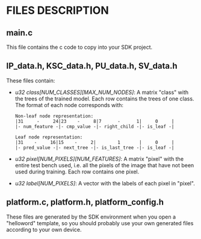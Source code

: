 # FILES DESCRIPTION

## main.c

This file contains the c code to copy into your SDK project.

## IP_data.h, KSC_data.h, PU_data.h, SV_data.h

These files contain:
  
  * *u32 class[NUM_CLASSES][MAX_NUM_NODES]*: A matrix "class" with the trees of
    the trained model. Each row contains the trees of one class. The format of
    each node corresponds with:
    
        Non-leaf node representation:
        |31     -     24|23    -     8|7      -      1|     0     |
        |- num_feature -|- cmp_value -|- right_child -|- is_leaf -|

        Leaf node representation:
        |31    -     16|15    -     2|        1       |     0     |
        |- pred_value -|- next_tree -|- is_last_tree -|- is_leaf -|
  
  * *u32 pixel[NUM_PIXELS][NUM_FEATURES]*: A matrix "pixel" with the entire test
    bench used, i.e. all the pixels of the image that have not been used during
    training. Each row contains one pixel.
  
  * *u32 label[NUM_PIXELS]*: A vector with the labels of each pixel in "pixel".
  
## platform.c, platform.h, platform_config.h

These files are generated by the SDK environment when you open a "helloword"
template, so you should probably use your own generated files according to your
own device.
